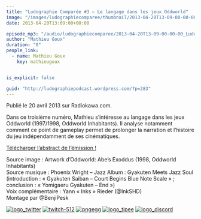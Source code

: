 ```yaml
---
title: "Ludographie Comparée #3 – Le langage dans les jeux Oddworld"
image: "/images/ludographiecomparee/thumbnail/2013-04-20T13-09-00-00-00_LudographieCompare3LelangagedanslesjeuxOddworld.jpg"
date: 2013-04-20T13:09:00+00:00

episode_mp3: "/audio/ludographiecomparee/2013-04-20T13-09-00-00-00_LudographieCompare3LelangagedanslesjeuxOddworld.mp3"
author: "Mathieu Goux"
duration: "0"
people_link: 
  - name: Mathieu Goux
    key: mathieugoux


is_explicit: false

guid: "http://ludographiepodcast.wordpress.com/?p=283"
---
```


<PodcastHeader/>

<!-- ECRIRE LA DESCRIPTION DE L'EPISODE SOUS CETTE LIGNE -->
<p>Publié le 20 avril 2013 sur Radiokawa.com.</p>
<p>Dans ce troisième numéro, Mathieu s’intéresse au langage dans les jeux Oddworld (1997/1998, Oddworld Inhabitants). Il analyse notamment comment ce point de gameplay permet de prolonger la narration et l’histoire du jeu indépendamment de ses cinématiques.</p>
<p><a title="LC3-abstract" href="/resources/ludographiecomparee/2013-04-20T13-09-00-00-00_LudographieCompare3LelangagedanslesjeuxOddworld/lc3-abstract.pdf" rel="nofollow">Télécharger l’abstract de l’émission !</a></p>
<p></p>
<a href="" rel="nofollow"></a>
 
<p>Source image :&nbsp;Artwork d’Oddworld: Abe’s Exoddus (1998, Oddworld Inhabitants)<br>
Source musique : Phoenix Wright – Jazz Album : Gyakuten Meets Jazz Soul (introduction : «&nbsp;Gyakuten Saiban – Court Begins Blue Note Scale&nbsp;» ; conclusion : «&nbsp;Yomigaeru Gyakuten – End&nbsp;»)<br>
Voix complémentaire : Yann «&nbsp;Inks&nbsp;» Rieder (@InkSHD)<br>
Montage par @BenjiPesk</p>


<tr>
<td><a href="https://twitter.com/Gouximan" rel="nofollow"><img src="/resources/ludographiecomparee/2013-04-20T13-09-00-00-00_LudographieCompare3LelangagedanslesjeuxOddworld/logo_twitter-1.png" alt="logo_twitter"></a></td>
<td><a href="https://www.twitch.tv/mathieugoux" rel="nofollow"><img src="/resources/ludographiecomparee/2013-04-20T13-09-00-00-00_LudographieCompare3LelangagedanslesjeuxOddworld/twitch-512-1.png" alt="twitch-512"></a></td>
<td><a href="https://www.youtube.com/user/MattTheFatalifieur/videos" rel="nofollow"><img src="/resources/ludographiecomparee/2013-04-20T13-09-00-00-00_LudographieCompare3LelangagedanslesjeuxOddworld/pngegg.png" alt="pngegg"></a></td>
<td><a href="http://fr.tipeee.com/calvinball" rel="nofollow"><img src="/resources/ludographiecomparee/2013-04-20T13-09-00-00-00_LudographieCompare3LelangagedanslesjeuxOddworld/logo_tipee-1.png" alt="logo_tipee"></a></td>
<td><a href="https://discord.com/invite/4RnA9v7" rel="nofollow"><img src="/resources/ludographiecomparee/2013-04-20T13-09-00-00-00_LudographieCompare3LelangagedanslesjeuxOddworld/logo_discord-1.png" alt="logo_discord"></a></td>
</tr>




